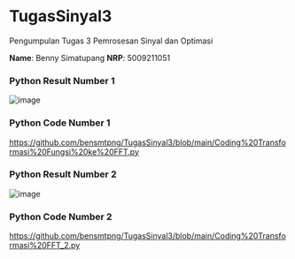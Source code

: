 # TugasSinyal3
Pengumpulan Tugas 3 Pemrosesan Sinyal dan Optimasi

**Name**: Benny Simatupang
**NRP**: 5009211051

### Python Result Number 1 ###
![image](https://github.com/bensmtpng/TugasSinyal3/assets/144615312/e4fef7fd-12c4-4d26-b34e-3ea0ec401f62)

### Python Code Number 1 ### 
https://github.com/bensmtpng/TugasSinyal3/blob/main/Coding%20Transformasi%20Fungsi%20ke%20FFT.py

### Python Result Number 2 ###
![image](https://github.com/bensmtpng/TugasSinyal3/assets/144615312/0805b5be-51eb-4442-985e-ebde4c2f8b36)

### Python Code Number 2 ###
https://github.com/bensmtpng/TugasSinyal3/blob/main/Coding%20Transformasi%20FFT_2.py
